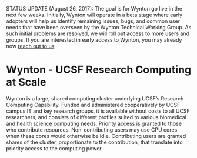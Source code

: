 <div class="alert alert-danger" role="alert">
STATUS UPDATE (August 26, 2017): The goal is for Wynton go live in the next few weeks.  Initially, Wynton will operate in a beta stage where early adopters will help us identify remaining issues, bugs, and common user needs that have been overseen by the Wynton Technical Working Group.  As such initial problems are resolved, we will roll out access to more users and groups.  If you are interested in early access to Wynton, you may already now <a href="{{ '/about/join.html' | relative_url }}">reach out to us</a>.
</div>

# Wynton - UCSF Research Computing at Scale

Wynton is a large, shared computing cluster underlying UCSF’s Research Computing Capability. Funded and administered cooperatively by UCSF campus IT and key research groups, it is available without costs to all UCSF researchers, and consists of different profiles suited to various biomedical and health science computing needs.  Priority access is granted to those who contribute resources. Non-contributing users may use CPU cores when these cores would otherwise be idle. Contributing users are granted shares of the cluster, proportionate to the contribution, that translate into priority access to the computing power.
